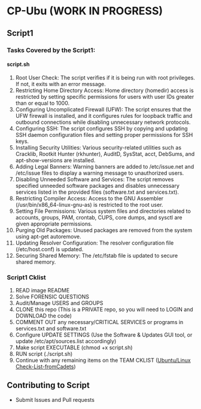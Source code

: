 # CP-Ubu (WORK IN PROGRESS)

## Script1


### Tasks Covered by the Script1:
#### script.sh
1. Root User Check: The script verifies if it is being run with root privileges. If not, it exits with an error message.
2. Restricting Home Directory Access: Home directory (homedir) access is restricted by setting specific permissions for users with user IDs greater than or equal to 1000.
3. Configuring Uncomplicated Firewall (UFW): The script ensures that the UFW firewall is installed, and it configures rules for loopback traffic and outbound connections while disabling unnecessary network protocols.
4. Configuring SSH: The script configures SSH by copying and updating SSH daemon configuration files and setting proper permissions for SSH keys.
5. Installing Security Utilities: Various security-related utilities such as Cracklib, Rootkit Hunter (rkhunter), AuditD, SysStat, acct, DebSums, and apt-show-versions are installed.
6. Adding Legal Banners: Warning banners are added to /etc/issue.net and /etc/issue files to display a warning message to unauthorized users.
7. Disabling Unneeded Software and Services: The script removes specified unneeded software packages and disables unnecessary services listed in the provided files (software.txt and services.txt).
8. Restricting Compiler Access: Access to the GNU Assembler (/usr/bin/x86_64-linux-gnu-as) is restricted to the root user.
9. Setting File Permissions: Various system files and directories related to accounts, groups, PAM, crontab, CUPS, core dumps, and sysctl are given appropriate permissions.
10. Purging Old Packages: Unused packages are removed from the system using apt-get autoremove.
11. Updating Resolver Configuration: The resolver configuration file (/etc/host.conf) is updated.
12. Securing Shared Memory: The /etc/fstab file is updated to secure shared memory.

### Script1 Cklist
1. READ image README
2. Solve FORENSIC QUESTIONS
3. Audit/Manage USERS and GROUPS
4. CLONE this repo (This is a PRIVATE repo, so you will need to LOGIN and DOWNLOAD the code)
5. COMMENT OUT any necessary/CRITICAL SERVICES or programs in services.txt and software.txt
6. Configure UPDATE SETTINGS (Use the Software & Updates GUI tool, or update /etc/apt/sources.list accordingly)
7. Make script EXECUTABLE (chmod +x script.sh)
8. RUN script (./script.sh)
9. Continue with any remaining items on the TEAM CKLIST ([Ubuntu/Linux Check-List-fromCadets](https://docs.google.com/document/d/1BBQ2hGnE1FpdCpkSSvZfeTynFjkIIREwgcZyv4Ld9eQ/edit))  

## Contributing to Script
* Submit Issues and Pull requests